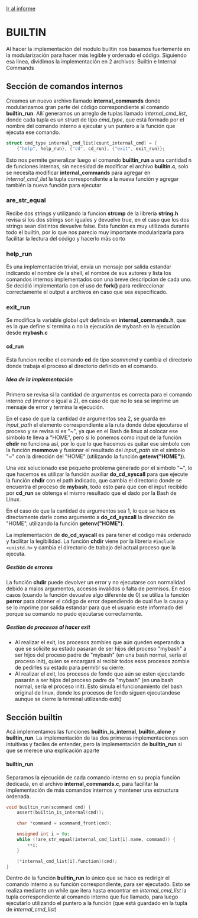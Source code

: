 [Ir al informe](../README.md)

# **BUILTIN**

Al hacer la implementación del modulo builtin nos basamos fuertemente en la modularización para hacer más legible y ordenado el código. 
Siguiendo esa linea, dividimos la implementación en 2 archivos: Builtin e Internal Commands

## **Sección de comandos internos**

Creamos un nuevo archivo llamado **internal_commands** donde modularizamos gran parte del código correspondiente al comando **builtin_run**.
Allí generamos un arreglo de tuplas llamado *internal_cmd_list*, donde cada tupla es un struct de tipo *cmd_type*, que está formado por el nombre del comando interno a ejecutar y un puntero a la función que ejecuta ese comando.
```c
struct cmd_type internal_cmd_list[count_internal_cmd] = {
    {"help", help_run}, {"cd", cd_run}, {"exit", exit_run}};
```
Esto nos permite generalizar luego el comando **builtin_run** a una cantidad n de funciones internas, sin necesidad de modificar el archivo **builtin.c**, solo se necesita modificar **internal_commands** para agregar en *internal_cmd_list* la tupla correspondiente a la nueva función y agregar también la nueva función para ejecutar 

### **are_str_equal**

Recibe dos strings y utilizando la funcion **strcmp** de la libreria **string.h** revisa si los dos strings son iguales y devuelve true, en el caso que los dos strings sean distintos devuelve false.
Esta función es muy utilizada durante todo el builtin, por lo que nos parecio muy importante modularizarla para facilitar la lectura del código y hacerlo más corto

### **help_run**

Es una implementación trivial, envia un mensaje por salida estandar indicando el nombre de la shell, el nombre de sus autores y lista los comandos internos implementados con una breve descripcion de cada uno. Se decidió implementarla con el uso de **fork()** para redireccionar correctamente el output a archivos en caso que sea especificado.

### **exit_run**

Se modifica la variable global *quit* definida en **internal_commands.h**, que es la que define si termina o no la ejecución de mybash en la ejecución desde **mybash.c**

#### **cd_run**

Esta funcion recibe el comando **cd** de tipo *scommand* y cambia el directorio donde trabaja el proceso al directorio definido en el comando.

##### **Idea de la implementación**

Primero se revisa si la cantidad de argumentos es correcta para el comando interno *cd* (menor o igual a 2), en caso de que no lo sea se imprime un mensaje de error y termina la ejecución.

En el caso de que la cantidad de argumentos sea 2, se guarda en *input_path* el elemento correspondiente a la ruta donde debe ejecutarse el proceso y se revisa si es "~", ya que en el Bash de linux al colocar ese simbolo te lleva a "HOME", pero si lo ponemos como input de la función **chdir** no funciona así, por lo que lo que hacemos es quitar ese simbolo con la función **memmove** y fusionar el resultado del *input_path* sin el simbolo "~" con la dirección del "HOME" (utilizando la función **getenv("HOME")**).

Una vez solucionado ese pequeño problema generado por el simbolo "~", lo que hacemos es utilizar la función auxiliar **do_cd_syscall** para que ejecute la función **chdir** con el path indicado, que cambia el directorio donde se encuentra el proceso de **mybash**, todo esto para que con el input recibido por **cd_run** se obtenga el mismo resultado que el dado por la Bash de Linux. 

En el caso de que la cantidad de argumentos sea 1, lo que se hace es directamente darle como argumento a **do_cd_syscall** la dirección de "HOME", utilizando la función **getenv("HOME")**.

La implementación de **do_cd_syscall** es para tener el código más ordenado y facilitar la legibilidad.
La función **chdir** viene por la libreria `#include <unistd.h>` y cambia el directorio de trabajo del actual proceso que la ejecuta.

##### **Gestión de errores**

La función **chdir** puede devolver un error y no ejecutarse con normalidad debido a malos argumentos, accesos invalidos o falta de permisos. En esos casos (cuando la función devuelve algo diferente de 0) se utiliza la función **perror** para obtener el código de error dependiendo de cual fue la causa y se lo imprime por salida estandar para que el usuario este informado del porque su comando no pudo ejecutarse correctamente.

##### **Gestion de procesos al hacer exit**
- Al realizar el exit, los procesos zombies que aún queden esperando a que se solicite su estado pasaran de ser hijos del proceso "mybash" a ser hijos del proceso padre de "mybash" (en una bash normal, sería el proceso init), quien se encargará al recibir todos esos procesos zombie de pedirles su estado para permitir su cierre.
- Al realizar el exit, los procesos de fondo que aún se esten ejecutando pasarán a ser hijos del proceso padre de "mybash" (en una bash normal, sería el proceso init). Esto simula el funcionamiento del bash original de linux, donde los procesos de fondo siguen ejecutandose aunque se cierre la terminal utilizando exit()


## **Sección builtin**

Acá implementamos las funciones **builtin_is_internal**, **builtin_alone** y **builtin_run**. La implementación de las dos primeras implementaciones son intuitivas y faciles de entender, pero la implementación de **builtin_run** si que se merece una explicación aparte

#### **builtin_run**

Separamos la ejecución de cada comando interno en su propia función dedicada, en el archivo **internal_commands.c**, para facilitar la implementación de más comandos internos y mantener una estructura ordenada.

```c
void builtin_run(scommand cmd) {
    assert(builtin_is_internal(cmd));

    char *command = scommand_front(cmd);

    unsigned int i = 0u;
    while (!are_str_equal(internal_cmd_list[i].name, command)) {
        ++i;
    }

    (*internal_cmd_list[i].function)(cmd);
}
```

Dentro de la función **builtin_run** lo único que se hace es redirigir el comando interno a su función correspondiente, para ser ejecutado. Esto se realiza mediante un while que itera hasta encontrar en *internal_cmd_list* la tupla correspondiente al comando interno que fue llamado, para luego ejecutarlo utilizando el puntero a la función (que está guardado en la tupla de *internal_cmd_list*)